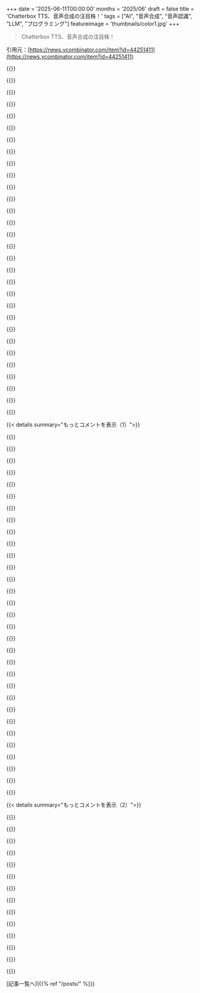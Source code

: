 +++
date = '2025-06-11T00:00:00'
months = '2025/06'
draft = false
title = 'Chatterbox TTS、音声合成の注目株！'
tags = ["AI", "音声合成", "音声認識", "LLM", "プログラミング"]
featureimage = 'thumbnails/color1.jpg'
+++

> Chatterbox TTS、音声合成の注目株！

引用元：[https://news.ycombinator.com/item?id=44251411](https://news.ycombinator.com/item?id=44251411)




{{<matomeQuote body="デモはここ→ https://resemble-ai.github.io/chatterbox_demopage/<br>すごくいいリリースだけど、デモ音声が選び抜かれてないか？って心配。いつも思うんだけど、音声AIってTTSじゃなくて文字起こしがボトルネックなんだよね。最近変わったかな？" userName="Mizza" createdAt="2025/06/11 21:52:09" color="#ff5733">}}




{{<matomeQuote body="最近の経験だと、LLMは文字起こしのエラーをうまく補ってくれるみたい。<br>LLMに代替の文字起こしとか信頼度レベルを与えるのはまだ試してないけど、それも有効だと思うな。" userName="ianbicking" createdAt="2025/06/11 22:04:36" color="#785bff">}}




{{<matomeQuote body="音声認識と、後処理として動くLLMを組み合わせるのはすごく良いアプローチだね。<br>前にスクリプト作ったんだけど、wavとかmp3を正規化して、ggerganov whisperで文字起こしして、それをLLMでテキストをクリーンアップするんだ。10年以上前の古い録音でもかなり上手くいったよ。<br>誰かの役に立つかもと思ってGistを公開しとくね→ https://gist.github.com/scpedicini/455409fe7656d3cca8959c123..." userName="vunderba" createdAt="2025/06/11 22:37:52" color="#ff5733">}}




{{<matomeQuote body="今あるローカルで動く公開されてる文字起こしツールで、話者分離（diarization）がうまいのある？<br>簡単な話者分離でも、タスクによってはQOLがめっちゃ上がるんだ。<br>前にwhisperの話者分離Pythonパッケージ見たけど、デプロイがすごく大変だったんだよね。" userName="throwawaymaths" createdAt="2025/06/11 22:50:36" color="#ff33a1">}}




{{<matomeQuote body="そうだね。<br>speechmaticsを使ったことあるけど、文字起こしはなかなかいい感じだったよ。" userName="pinter69" createdAt="2025/06/11 21:55:19" color="">}}




{{<matomeQuote body="シェアありがとう。<br>ローカルモデルって、モデルによって得意不得意あるの？<br>小さいモデルでもうまくいくのかな、それとも8B+とかじゃないとダメ？" userName="Tokumei-no-hito" createdAt="2025/06/11 22:44:55" color="">}}




{{<matomeQuote body="言おうと思ってたんだけど、理想的にはLLMに代替候補を渡せるといいね。<br>LLMの方が、純粋な音声モデルより、次に妥当な単語を判断する能力が圧倒的に高いから。" userName="mikepurvis" createdAt="2025/06/11 22:19:22" color="#785bff">}}




{{<matomeQuote body="僕の経験だと、小さいモデルは結果が悪くなる傾向にあるけど、CoT（Chain of Thought）モデルのQwenみたいなのは、8bに量子化しても文字起こしのクリーンアップがすごくうまくいったよ。" userName="vunderba" createdAt="2025/06/11 22:53:17" color="#ff5733">}}




{{<matomeQuote body="WhisperX！<br>これ見て→ https://github.com/basetenlabs/truss-examples/tree/main/whis..." userName="philipkiely" createdAt="2025/06/12 00:49:11" color="#ff5733">}}




{{<matomeQuote body="8B+って質問はパラメータ数（80億以上）のことだと思うよ、量子化レベル（重みあたり8ビット）じゃなくて。" userName="dragonwriter" createdAt="2025/06/12 14:24:32" color="#ff33a1">}}




{{<matomeQuote body="デモにスラング（Pulp Fictionからの引用あり）が入ってるの、マジで大好き！退屈な”miss daisy”デモに飽きてたから新鮮。インディーTTS界隈でNavy Seals copypasta ［1， 2］がよく使われることにも触れてて、Resembleは使い道を分かってるって感じ。<br>［1］ https://en.wikipedia.org/wiki/Copypasta<br>［2］ https://knowyourmeme.com/memes/navy-seal-copypasta" userName="echelon" createdAt="2025/06/11 23:49:48" color="#45d325">}}




{{<matomeQuote body="Huggingfaceのデモで遊んでみたけど、この記事のデモはちょっとだけ良い部分を選んでるんじゃないかな？特に、私の応答からはああいう感情が全然得られないんだ。" userName="causal" createdAt="2025/06/11 22:35:07" color="#45d325">}}




{{<matomeQuote body="転写精度を測る方法は単語エラー率であって、文字エラー率じゃないよ。Speechmaticsの精度ベンチマークはちゃんと見てないし、信用もしてないけど、私の経験や個人的な印象では良さそう。定量的なベンチマークはしてないけどね。" userName="pinter69" createdAt="2025/06/12 06:12:27" color="#ff5c5c">}}




{{<matomeQuote body="LLMを使うステップもダイアリゼーションにかなり有効だよ。例えばwhisperとpyannoteで話者分離された文字起こしが得られるとして、SPEAKER_01が”ハイ、ボブです。そしてアリスです”、SPEAKER_02が”ハイ、ボブ”と言ったら、LLMがSPEAKER_01＝ボブ、SPEAKER_02＝アリスだと推測できるんだ。" userName="sovok" createdAt="2025/06/12 02:33:30" color="#785bff">}}




{{<matomeQuote body="Deepgramがそれをやってるよ。" userName="iainmerrick" createdAt="2025/06/11 22:53:02" color="">}}




{{<matomeQuote body="Python（フルインストール）とgitが必要。OSは関係ないよ。Pythonのvenv（仮想環境）を使えば、一度動いたらその中の全バージョンに固定される。pipを使うソフトならこれでOK。やり方はこんな感じ：<br>git clone ＜whisper－diarization．git URL＞<br>cd whisper－diarization<br>python －m venv ．<br>cd scripts<br>＃OSに合わせてactivateスクリプトを実行するとプロンプトが(whisper－diarization)って変わる。<br>cd ．．<br>pip install －c constraints．txt －r requirements．txt<br>python ．／diarize．py －－no－stem －－suppress_numerals －－whisper－model large－v3－turbo －－device cuda －a ＜FILE＞<br>次に使う時は、フォルダ移動してactivateスクリプト実行してから ．／diarize．py を実行すればOK。<br>［0］の補足：venvの有効化はLinux／macOSなら source venv／bin／activate、Windowsなら venv＼Scripts＼activate だよ。（AI生成の補足だけどね）" userName="genewitch" createdAt="2025/06/12 20:07:21" color="#ff33a1">}}




{{<matomeQuote body="英語のみで非商用なら、Parakeetがほぼ完璧だったよ。リアルタイムチャットや字幕生成に使ってる。3090なら1分足らずでテレビ番組を処理できる。Whisperは私にはいつも幻覚が多すぎたんだ。分類器としての方が役に立つね。<br>https://huggingface.co/nvidia/parakeet-tdt-0.6b-v2" userName="gapeleon" createdAt="2025/06/15 07:03:39" color="#ff33a1">}}




{{<matomeQuote body="記事が関係者ってことはちゃんと書いとくべきじゃない？<br>このリンク見てみてよ。https://news.ycombinator.com/item?id=41866830" userName="junon" createdAt="2025/06/11 23:22:19" color="#ff5733">}}




{{<matomeQuote body="ここでタダで試せるよ！<br>https://huggingface.co/spaces/ResembleAI/Chatterbox" userName="xnx" createdAt="2025/06/11 21:27:00" color="#45d325">}}




{{<matomeQuote body="残念ながら、学習コードとか公開してないんだよね。<br>だからFluxとかStable Diffusionみたいに”オープン”じゃないんだ。<br>もっと良い”オープン”モデルなら、ゼロショットだとこれがいい感じだよ:<br>Zeroshot TTS: MaskGCT, MegaTTS3<br>Zeroshot VC: Seed-VC, MegaTTS3<br>Seed-VCだけ学習コードがあるけど、どれもChatterboxより音がいいよ。<br>ファインチューニングできないなら、こっち使った方が自分の声に合うかもね。<br>（特にByteDanceのMegaTTS3はすごいよ。ByteDanceの研究チームはElevenLabs以外ほとんどのTTS研究チームより上だね。小さいラボよりはるかに資金もPhD研究者も多いし、大量の学習データもあるから。）" userName="echelon" createdAt="2025/06/12 01:10:33" color="#45d325">}}




{{<matomeQuote body="でも、これらって推論スピードはどうなの？<br>エージェントとのリアルタイムなやり取りに使えるの？" userName="cpill" createdAt="2025/06/12 19:54:52" color="">}}




{{<matomeQuote body="使ってみるの面白いね。<br>僕のAustralian accentが、すごくEnglish、しかもposh RP wayになっちゃったけど。<br>すごくnatural soundingだけど、at all僕のaccentをrecreateしてないんだ。<br>Still、amazingly clearでperfect for most TTS uses where you aren’t actually impersonating anyone." userName="Quarrel" createdAt="2025/06/12 03:05:10" color="#ff5c5c">}}




{{<matomeQuote body="Hugging Faceのdemoで、defaultのreference audio fileがprofessional voice actor（Jennifer English）のsampleだったってのは、a bit on the noseだったね。" userName="mpeg" createdAt="2025/06/13 14:30:20" color="">}}




{{<matomeQuote body="Privacy standpointからはどうなの？<br>recorded samplesってtrainingに使えるの？" userName="skatanski" createdAt="2025/06/12 07:53:35" color="">}}




{{<matomeQuote body="Chatterboxはfantasticだよ。<br>API wrapperも作ったんだ。installationもeasierになるし（Dockerized as well）。<br>https://github.com/travisvn/chatterbox-tts-api/<br>Best voice cloning option available locally by far、in my experience。" userName="travisvn" createdAt="2025/06/12 06:15:01" color="#ff5c5c">}}




{{<matomeQuote body="前のコメントへの返信だよ。<br>「Chatterbox is fantastic。<br>I created an API wrapper that also makes installation easier (Dockerized as well) https://github.com/travisvn/chatterbox-tts-ap」<br>↑これ、wrapper試してみたら、Chatterbox TTSもAPI wrapperもヤバかった！<br>Excuse the rudimentary level of what follows。<br>inlineの`input` objectじゃなくて、local text fileを指定するquick and dirtyなCLI incantationを探してたんだけど、couldn’t figure it。<br>Pointers much appreciated。" userName="mistersquid" createdAt="2025/06/12 18:37:17" color="#ff5733">}}




{{<matomeQuote body="このAPIラッパーはね、Open WebUIとかAnythingLLMみたいなローカルLLMフロントエンドでOpenAIのTTS APIの代わりに使えるように作ったんだよ。こういうフロントエンドの多くはOpenAIのTTS APIを使うオプションがあって、そのエンドポイントのURLを指定できるから、このプロジェクトみたいな”ドロップイン代替”が可能になるんだ。<br>だからAPIの音声生成エンドポイントはそのニッチを埋めるように設計されてるんだよ。ただ、使い方はすごくベーシックで、セットアップのテスト用にREADMEにcurlの例があるよ。<br>とにかく、君の質問だけど、ちょっと何かできるか見てみるね。できたらこのコメントにコマンドを追記するよ。<br>その間、君のローカルのテキストファイルはちゃんと`.txt`ファイルだって思ってていいかな？" userName="travisvn" createdAt="2025/06/12 18:50:01" color="#785bff">}}




{{<matomeQuote body="わー、想像以上の丁寧な返信ありがとう！本当に助かるよ。<br>質問だけど、そう、ローカルのテキストファイルは全部`.txt`ファイルだよ。" userName="mistersquid" createdAt="2025/06/12 18:52:02" color="">}}




{{<matomeQuote body="OK、このコマンドでいけるよ。<br>HNにコメントするの初めてだから、フォーマット大丈夫かな。<br>`cat your_file.txt | python3 -c ’import sys, json; print(json.dumps({”input”: sys.stdin.read()}))’ | curl -X POST http://localhost:5123/v1/audio/speech \<br>    -H ”Content-Type: application/json” \<br>    -d @- \<br>    --output speech.wav`<br>`your_file.txt`をファイル名に変えればいいよ。引用符とか他の記号でJSON入力がおかしくなる可能性もこれで大丈夫だと思う。<br>試したら教えて！<br>あ、セットアップによっては`python3`を`python`に変えた方がいいかも。" userName="travisvn" createdAt="2025/06/12 19:03:12" color="#ff5c5c">}}




{{<matomeQuote body="＞`your_file.txt`を変えればいいよ…<br>＞これで引用符とか他の記号でJSON入力がおかしくなる可能性もこれで大丈夫だと思う。<br>＞試したら教えて！<br>うわー。謙遜しつつ、本当に感謝だよ。<br>仕事が終わって家に帰ったらすぐに試してみるね！" userName="mistersquid" createdAt="2025/06/12 19:13:06" color="">}}




{{< details summary="もっとコメントを表示（1）">}}

{{<matomeQuote body="ねえ—大きなアップデートをプッシュしたよ！オプションで使えるフロントエンドを追加したんだ。<br>今のところ、入力はテキストエリアだけだけど（だから`.txt`の中身をコピペしないといけない）、curlで頑張るよりずっと簡単だよ。<br>何か問題があったら教えてね！" userName="travisvn" createdAt="2025/06/13 02:04:13" color="#ff5733">}}




{{<matomeQuote body="（君の返信、ちゃんと読んでなかった。これはCLIでテキストファイルをcatした結果だよ。新しいテキストボックスはPDTの明日の朝試すね。Chatterbox TTSを動かす手伝い、本当に心から感謝してる！）<br>もう、圧倒されたよ。<br>Gibsonの”Neuromancer”の最初のページを食わせたら、君の呪文（コマンド）がバッチリ効いたよ。シェルスクリプトのパイプ技に感謝！<br>いくつか詳細：<br>- 3分1秒のwav生成に4分28秒かかった。<br>- M4 Max 128GB RAMで実行。<br>- Chatterbox TTSがいくつか変なノイズを入れたんだけど、空気抜きとか機械の音、車両が通る音みたいだった。すごく変だけど、奇妙にもサイバーパンクに合ってたよ。<br>- Chatterbox TTSは対話部分をちゃんと対話として発音して、スピーカーがそうだと特定されてるところではオーストラリア訛りまで真似したんだ。（これは思い込みかもだけど。）<br>本当に驚いた。" userName="mistersquid" createdAt="2025/06/13 03:59:12" color="#38d3d3">}}




{{<matomeQuote body="M4 Maxで128GB RAM？羨ましいなぁ！<br>そのセットアップでの`it/s`ってどんな感じだった？MLXは本当に興味深いね。AppleはMシリーズの導入で本当に賢い決断をしたと思うよ。<br>ノイズに関しては、確かにChatterboxの既知の問題だよ。どうやって直すかの現在の調査がどこまで進んでるのか（またはこれを避ける”トリック”が何なのか）は分からないけど、確かに不気味な問題ではあるね。<br>これまでのフィードバック、本当に感謝してるよ！<br>Discordで連絡を取り合えると嬉しいな https://chatterboxtts.com/discord" userName="travisvn" createdAt="2025/06/13 20:34:34" color="#ff5733">}}




{{<matomeQuote body="Discordで続きを話すね！<br>同じ環境の人向けの情報だけど、フロントエンドは動いたよ（しかもすごくいい感じ）。<br>`vite.config.ts`にproxy設定が必要だったんだ。<br>`server: { proxy: { ’/v1’: ’http://localhost:4123’, }, },`" userName="mistersquid" createdAt="2025/06/15 01:34:38" color="#45d325">}}




{{<matomeQuote body="RTX 50シリーズで1時間かけて動かそうとしたけどダメだったよ。PyTorch 2.7で試したんだけど、2.6が必要みたいだね。<br>”chatterbox-tts 0.1.2 requires torch==2.6.0, but you have torch 2.7.0+cu128 which is incompatible.”<br>”chatterbox-tts 0.1.2 requires torchaudio==2.6.0, but you have torchaudio 2.7.0+cu128 which is incompatible.”" userName="nitroedge" createdAt="2025/06/15 05:37:16" color="#785bff">}}




{{<matomeQuote body="これってGPUなしのPCでも使えるのかな？" userName="venusenvy47" createdAt="2025/06/12 12:29:25" color="">}}




{{<matomeQuote body="これCPUでも動くらしいけど、GPU全く無しでいけるかは分かんないな。結構リソース食うみたい。GPUあればメモリ4-5GBくらい使うって。GPUのtensor最適化を考えると、CPUだけだとどうかな。試したら教えて！リポジトリに「CPU」Dockerビルドあるから参考にしてみて。ローカル資源使わずに無料TTS使いたいなら edge-tts https://github.com/travisvn/openai-edge-tts 試してみるのもアリかもね。" userName="travisvn" createdAt="2025/06/12 18:29:31" color="#45d325">}}




{{<matomeQuote body="＞ Every audio file generated by Chatterbox includes Resemble AI’s Perth (Perceptual Threshold) Watermarker - imperceptible neural watermarks that survive MP3 compression, audio editing, and common manipulations while maintaining nearly 100% detection accuracy. ってあるけどさ、これって apply_watermark 関数をコメントアウトすればウォーターマーク簡単に無効化できるんじゃね？ https://github.com/resemble-ai/chatterbox/blob/master/src/ch... ウォーターマークって普通、モデルの重みに埋め込まれてて簡単に外せないもんだと思ってたわ。オープンソースで後処理でウォーターマーク付けるって、付ける意味あんの？" userName="teraflop" createdAt="2025/06/11 22:42:57" color="#45d325">}}




{{<matomeQuote body="なんか CYA（責任回避）的なジェスチャーなんじゃない？ Stable Diffusion にもコンテンツフィルターあった記憶あるし。あとは、学習データに余計なものが混ざっちゃうのを防ぐためとか、そういう意味もあるのかもね。" userName="jchw" createdAt="2025/06/11 22:46:52" color="">}}




{{<matomeQuote body="Stable Diffusion ってか Automatic1111（最初はSDモデルのメインUIだったやつ）にも、ジョークっていうか偽のウォーターマーク設定があったんだよ。あれは、オープンソースだから簡単に剥がせるのに、そんなもん開発する時間なんて無駄って思ってる人たちをからかってるだけだったんだよね。" userName="throw101010" createdAt="2025/06/12 05:16:56" color="">}}




{{<matomeQuote body="そうそう、parser には --no-watermark ってフラグまであるんだよね。きっと、他の開発者が自分のデカい製品に「機能」として組み込む時に使えるように追加したんだと思ったよ。" userName="vunderba" createdAt="2025/06/11 22:56:44" color="">}}




{{<matomeQuote body="OpenAI、Google、ElevenLabs 以外のプレイヤーは、ゴリゴリにオープンソース化しないとマジで誰も相手にしなくなるよ。TTS市場のトップはもうガッチガチに固まってるし、Resemble とか Play(HT) とかは開発者に超アピールしないとダメ。水増しはそれに対する CYA (責任回避) だね。メディア (特に 404Media とかの反AI系) から「悪用されてる！」って騒がれるのを防ぐためだよ。ソースコードと重みを提供するのは正しいやり方。API やファインチューニングも提供して、開発者の面倒を見るのが市場シェアを取り戻す道だね。" userName="echelon" createdAt="2025/06/11 23:54:44" color="#38d3d3">}}




{{<matomeQuote body="えっ、これ全然オープンじゃないじゃん！3/10くらい？ https://github.com/resemble-ai/chatterbox/issues/45#issuecom... によると、トレーニングコードは出さないし、ファインチューニングは有料API (https://app.resemble.ai) でだって。これで金稼ぐためらしいけど、Resemble マジでがっかり。全然オープンじゃない。もっとオープンな「重み」モデルはたくさんあるよ。Zeroshot TTS (MaskGCT, MegaTTS3)、Zeroshot VC (Seed-VC, MegaTTS3) とか。これらは Resemble の Chatterbox より zero shot MOS スコアが高いし、Seed-VC は完全にオープン。特に ByteDance のモデルはヤバい (中国は AI で全てを圧倒するよ。新しい秘密の動画モデルは Veo 3 より良いらしいし！)。この「オープン」を装ったモデルは無視していいレベル。Resemble は全然気前良くないし、単なる安っぽいごまかし。彼らが全てのカードを持ってること分かってる。API 使うだけなら ElevenLabs で良くない？ Resemble、恥を知れ！これは「オープン」AI じゃない。中国勢 (ByteDance) は TTS で世界を制圧するね。彼らのモデルは Resemble よりオープンだし、音質も良くて声の類似度も高い。オープンソースでやるなら誠実さが必要だよ。もっとちゃんとやれ。 (10/10 オープンの定義) (MegaTTS3 https://github.com/bytedance/MegaTTS3 がお勧め) (ByteDance の新しい動画モデル https://artificialanalysis.ai/text-to-video/arena?tab=leader... も見て！)" userName="echelon" createdAt="2025/06/12 00:49:32" color="#ff33a1">}}




{{<matomeQuote body="重みは確かにオープンだよ (アクセスもライセンスもね)！四角い引用符で囲む必要ないって。トレーニングコードは公開されてないけどさ。自分でトレーニングコード書いて、公開されてる重みをファインチューニングすることはできるじゃん。それなのにオープンじゃないって言うのは、ffmpeg が自分がやりたいこと全部できなくて、自分でコード書いてラップしないと目的達成できないからオープンじゃないって言うのと同じくらい、なんかヘンだと思うな。" userName="fastball" createdAt="2025/06/12 03:23:48" color="#ff5733">}}




{{<matomeQuote body="ByteDance のリリースが「もっとオープン」っていうのは、マジでおかしいと思うわ。WaveVAE エンコーダーは全くリリースされてなくて、デコーダーだけなんだぜ。新しい声を使いたいなら、サンプルを公開 GDrive フォルダにアップして、別の公開 GDrive フォルダから抽出された潜在表現 (latents) を受け取らないといけないんだから。" userName="dragonwriter" createdAt="2025/06/12 16:48:59" color="#ff5733">}}




{{<matomeQuote body="機械学習のアセットって、完全に「オープン」とか「クローズ」とかじゃなくて、連続体なんだよね。 例えるなら、このリポジトリはクロスコンパイルもポートもできない Linux のバージョンみたいなもん。あるいは、大事な機能は自分で動かせない「オープンコア」SaaS プラットフォームみたいな感じ。 openness の連続体で見ると、このリポジトリはかなり低い位置にあるね。Chatterbox TTS でできることはマジで限られてる。自分で改善したり、自分のデータに合わせて調整したりは絶対無理。 「自分でトレーニングコード書いて重みをファインチューニングできる」って言われても、そんなこと誰もやらないし、提供してる側も分かってるはず。もし本当にできたら、とっくに自分でそのコード提供してるって。 Chatterbox TTS を検討してるなら、MegaTTS3 https://github.com/bytedance/MegaTTS3 の方が断然いいから、そっちを使いなよ。" userName="echelon" createdAt="2025/06/12 04:18:59" color="#ff33a1">}}




{{<matomeQuote body="これ、誰も作んないし、向こうも分かってるって。もしできるなら自分らでやってるでしょ。でもさ、コードが公開されてないオープンモデルでも、コミュニティがファインチューニングコード作った例は過去にあるんだよね。" userName="dragonwriter" createdAt="2025/06/13 08:30:21" color="">}}




{{<matomeQuote body="なんで改善したりデータに合わせられないって言うんだ？それは違うって。Linuxのアナロジーならクロスコンパイルできるようなもんだよ。開発者がオープンじゃないツールでコード書いても、そのコードはオープンでしょ？プロジェクト全体はもっとオープンになれたかもだけど、ウェイトは間違いなくオープンだよ。" userName="fastball" createdAt="2025/06/12 05:27:07" color="">}}




{{<matomeQuote body="君の例えはツールの不足には合ってないと思うな。ツールがないのにN64のROMを逆コンパイルするようなもんだよ。ま、その話はいいや。賭けるよ。誰かがこれをフォークして1年以内にファインチューニング機能を追加できない方に賭けてもいい。" userName="echelon" createdAt="2025/06/12 08:10:54" color="">}}




{{<matomeQuote body="もうやった人いたよ！<br>https://github.com/stlohrey/chatterbox-finetuning<br>ドイツ語にファインチューニングした人もいるよ！<br>https://huggingface.co/SebastianBodza/Kartoffelbox-v0.1" userName="eginhard" createdAt="2025/06/12 08:36:03" color="#785bff">}}




{{<matomeQuote body="これにはマジでびっくりした。使ってるいろんなモデル、他のTTSモデルでもこんなに関与があるの見たことないよ。この速さもやばいね。Resembleも予想してなかったと思う。まだ調整とか大変だろうけど、みんなやってるし注目されてる。たとえ扱いにくくても、この意欲があれば乗り越えられるはず。賭け、負けたみたいだ、はは。" userName="echelon" createdAt="2025/06/12 14:19:57" color="#785bff">}}




{{<matomeQuote body="ちなみに、その用語はscare quotes（疑いを意味するから）だよ、square quotesじゃない。" userName="pmarreck" createdAt="2025/06/12 20:14:57" color="">}}




{{<matomeQuote body="この分野、めっちゃ混んできたね。開発者にウェイトだけ見せて「使えるぞ」と思わせるのは、ちょっとだまし討ちっぽい。Chatterbox TTSはAPIでしかファインチューンできないし、そういう市場は飽和してる。もっと良いモデル、安いモデルもあるよ。ByteDanceとかが出してるモデルと同レベルで、そっちの方が音も性能もいいんじゃない？Fluxみたいにオープンウェイトでファインチューンできたら最高だったのに。Black Forest LabsやLightricksみたいに、商用版出しつつもオープンウェイトとかコードを出す方が、オープンソースの人たちにはずっと魅力的だよ。これはオープンソースへのエサじゃなくて、APIの宣伝にしか見えないね。" userName="echelon" createdAt="2025/06/12 02:50:19" color="#38d3d3">}}




{{<matomeQuote body="ResNet以降、どこのトップラボも完全オープンのモデルなんて出してないんだよ。Chatterboxだけを非難するのはフェアじゃないでしょ。" userName="gcr" createdAt="2025/06/12 01:47:50" color="">}}




{{<matomeQuote body="AIに透かしを入れないと悪用されるってメディア（特に404MediaみたいなアンチAI団体）が騒いでるけど、彼らがいつもの泣き虫野郎みたいなやり方で、一度出たAIを閉じ込められると思ってるのがマジウケるね。" userName="unstablediffusi" createdAt="2025/06/12 02:08:41" color="">}}




{{<matomeQuote body="透かしみたいな対策は、まあまあ効果あるんだって。スキャンしたドル札をPhotoshopで開いたり、カラープリンターで印刷したりできないでしょ？カラープリンターの黄色の追跡ピクセル無しでは何も印刷できないとか。鍵は無限に強くなくていい、破るのに価値以上のリソースがかかれば役立つんだよ。" userName="nine_k" createdAt="2025/06/12 03:00:00" color="#ff33a1">}}




{{<matomeQuote body="くだらない質問かもだけど、一番低いスペックのハードウェアでどこまで動くの？" userName="pryelluw" createdAt="2025/06/11 22:22:37" color="">}}




{{<matomeQuote body="古いCPUで動くか試したけど、30分いじっても動かせなかった。経験した問題点を挙げるね: Python 3.13でダメ、3.12のvenv必要、uvでnumpy 1.26.4が見つからない、pip版にバグ、Git版はprotobuf-compiler必要、CMakeエラーも出た。これだから他人のPythonプロジェクトは嫌になるんだよ！" userName="01HNNWZ0MV43FF" createdAt="2025/06/11 23:31:00" color="#785bff">}}




{{<matomeQuote body="AGIがPythonの依存関係の衝突を解決できるようになったら、AGIが来たってわかるね。" userName="thorum" createdAt="2025/06/12 00:14:04" color="">}}




{{<matomeQuote body="AGIなら、たぶん仮想の手を上げて、Pythonのコードを全部変換して、もっと良いものに乗り換えるだけだろうね。" userName="kevin_thibedeau" createdAt="2025/06/12 20:13:06" color="">}}

{{</details>}}




{{< details summary="もっとコメントを表示（2）">}}

{{<matomeQuote body="前の人が見たときにはなかったかもだけど、Python 3.11試してみたら？開発とテストはDebian 11上のPython 3.11でやってて、pyproject.tomlで依存関係も固定されてるって書いてあるよ。" userName="blharr" createdAt="2025/06/12 00:36:28" color="#ff5733">}}




{{<matomeQuote body="このGitHub Issueによると、VRAMは6〜7GB必要みたいだよ: https://github.com/resemble-ai/chatterbox/issues/44<br>でも、モデルが良いなら、もっと少ないVRAMで動くように最適化する人もいるかもね。追記: 古いNvidia 2060で動かしてみたら、ピークで〜5GBのVRAM消費だったよ。" userName="thorum" createdAt="2025/06/12 00:21:11" color="#ff5c5c">}}




{{<matomeQuote body="Issuesページを見ると、今のところあまり最適化されてないみたいだね: https://github.com/resemble-ai/chatterbox/issues/127<br>だから、ちゃんと動かすにはそこそこ強力なコンシューマーハードウェアが必要っぽい。でも、改善の可能性はかなりありそうだよ。専門家じゃないけど。" userName="magicalhippo" createdAt="2025/06/12 00:24:08" color="#ff5733">}}




{{<matomeQuote body="「くだらない質問」じゃないよ、最高の質問だよ！<br>無料で動かせるのに、借りた方が安いってなったら、DIYの意味がなくなっちゃうもんね。" userName="keyle" createdAt="2025/06/11 23:45:26" color="">}}




{{<matomeQuote body="つまらない質問じゃないよ、私も同じこと聞きたくてここに来たんだ。GPUは4桁万円もするやつが必要なのか、それとも12年前のボロいThinkpadでも動くのか、はたまたその中間なのか気になるな。" userName="bityard" createdAt="2025/06/11 22:33:42" color="#ff33a1">}}




{{<matomeQuote body="感情の誇張は面白いね。でもElevenlabsみたいに多機能で、声の表現を指示するだけで生成できるほど「作りやすい」ものに出会ったことはないな。SparkTTSはパラメータがいくつかあるけど、GitHubのプロジェクトコードを見ると、もっと細かい感情コントロールにはまだ改良が必要みたい。今のところ、テキストで強調したりして抑揚や音色を操作してからVC（多分ボイスチェンジャー）を使うとうまくいくこともあるけど、Elevenlabsよりずっと面倒くさいやり方だよ。" userName="ineedasername" createdAt="2025/06/11 23:11:10" color="#ff5c5c">}}




{{<matomeQuote body="ごく一般的なアクセントにはすごく良いと思ったんだけど、他の（かなり一般的な）アクセントだと、別のアクセントを選んでしまうことがあるんだ。例えば、いくつかスコットランド訛りの録音を試したら、結局オーストラリア訛りになったし、かなり軽いヨークシャー訛りも変なアクセントになったよ。" userName="nmstoker" createdAt="2025/06/11 22:25:51" color="">}}




{{<matomeQuote body="それはモデルじゃなくて、スコットランド訛りの問題でしょ。" userName="a_wild_dandan" createdAt="2025/06/12 02:02:57" color="">}}




{{<matomeQuote body="面白かったのが、私のオーストラリア訛りがすごくイギリスのRP（容認発音）みたいになったこと。急に上品になっちゃった。" userName="Quarrel" createdAt="2025/06/12 03:06:19" color="">}}




{{<matomeQuote body="私はイギリスのRPなのに、ヨークシャー訛りになったり、スコットランド訛りになったりしたよ。" userName="ltrg" createdAt="2025/06/12 10:10:00" color="">}}




{{<matomeQuote body="これらのツールって、本を朗読するのに十分なくらい自然なの？それとも数段落話すと声がおかしくなるのかな？" userName="abraxas" createdAt="2025/06/11 21:51:42" color="">}}




{{<matomeQuote body="ほとんどのTTSシステムは、テキストが長くなると破綻しやすい傾向があるんだ。<br>長いテキストは段落ごとに分けて生成して、後でつなぎ合わせるのが良い方法だよ。<br>あと、元の一発録りサンプルが全然きれいじゃないと、Chatterboxが生成された音声の最後にランダムで不快なヒュー音を出すことがある。これはダンテの「神曲」を録音するなら、おまけの特典って感じかな。" userName="vunderba" createdAt="2025/06/11 22:42:21" color="#ff5c5c">}}




{{<matomeQuote body="うん、このツールを使ってepubファイルをオーディオブックに生成したことがあるよ。結果はまあまあだったかな。→https://github.com/santinic/audiblez" userName="elektor" createdAt="2025/06/11 22:47:43" color="#ff5733">}}

{{</details>}}



[記事一覧へ]({{% ref "/posts/" %}})
